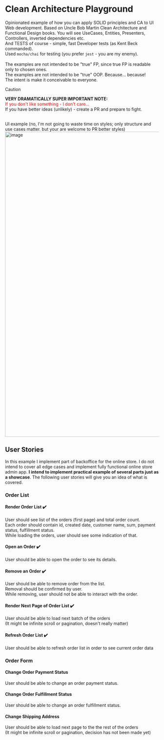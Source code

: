 # Clean Architecture Playground
Opinionated example of how you can apply SOLID principles and CA to UI Web development. Based on Uncle Bob Martin Clean Architecture and Functional Design books.
You will see UseCases, Entities, Presenters, Controllers, inverted dependencies etc.
<br>
And TESTS of course - simple, fast Developer tests (as Kent Beck commanded).
<br>
Used `mocha/chai` for testing (you prefer `jest` - you are my enemy). 
<br>
<br>
The examples are not intended to be "true" FP, since true FP is readable only to chosen ones.
<br>
The examples are not intended to be "true" OOP. Because... because!
<br>
The intent is make it conceivable to everyone.

>[!CAUTION]
>**VERY DRAMATICALLY SUPER IMPORTANT NOTE:**
><br>
><span style="color:red">If you don't like something - I don't care...</span>
><br>
>If you have better ideas (unlikely) - create a PR and prepare to fight.

<br>
UI example (no, I'm not going to waste time on styles; only structure and use cases matter. but your are welcome to PR better styles)
<img width="997" alt="image" src="https://github.com/user-attachments/assets/0f7e7efb-a07c-4183-9005-45343eb3b6a3" />


## User Stories
In this example I implement part of backoffice for the online store. I do not intend to cover all edge cases and implement fully functional online store admin app. <b>I intend to implement practical example of several parts just as a showcase</b>. The following user stories will give you an idea of what is covered.

### Order List
#### Render Order List :heavy_check_mark:
User should see list of the orders (first page) and total order count.
<br>Each order should contain id, created date, customer name, sum, payment status, fulfillment status.
<br>While loading the orders, user should see some indication of that.

#### Open an Order :heavy_check_mark:
User should be able to open the order to see its details.

#### Remove an Order :heavy_check_mark:
User should be able to remove order from the list.
<br>Removal should be confirmed by user.
<br>While removing, user should not be able to interact with the order.

#### Render Next Page of Order List :heavy_check_mark:
User should be able to load next batch of the orders
<br>(It might be infinite scroll or pagination, doesn't really matter)

#### Refresh Order List :heavy_check_mark:
User should be able to refresh order list in order to see current order data

### Order Form
#### Change Order Payment Status
User should be able to change an order payment status.

#### Change Order Fulfillment Status
User should be able to change an order fulfillment status.

#### Change Shipping Address
User should be able to load next page to the the rest of the orders
<br>(It might be infinite scroll or pagination, decision has not been made yet)
